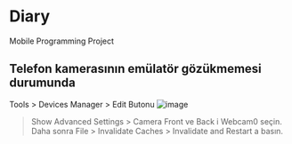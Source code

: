# Diary
Mobile Programming Project

## Telefon kamerasının emülatör gözükmemesi durumunda

Tools > Devices Manager > Edit Butonu
![image](https://user-images.githubusercontent.com/77725216/206069592-f58ee6b3-ca3f-4c3a-b8bd-e4a0202911c0.png)

> Show Advanced Settings > Camera
Front ve Back i Webcam0 seçin.
Daha sonra File > Invalidate Caches > Invalidate and Restart a basın.


